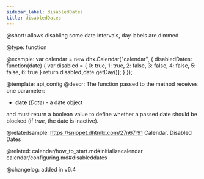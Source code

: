 ```yaml
---
sidebar_label: disabledDates
title: disabledDates
---          
```


@short: allows disabling some date intervals, day labels are dimmed





@type: function

@example: 
var calendar = new dhx.Calendar("calendar", {
	disabledDates: function(date) {
		var disabled = {
			0: true,
			1: true,
			2: false,
			3: false,
			4: false,
			5: false,
			6: true
		}
		return disabled[date.getDay()];
	}
});

@template:	api_config
@descr: 
The function passed to the method receives one parameter:

- **date** (*Date*) - a date object 

and must return a boolean value to define whether a passed date should be blocked (if *true*, the date is inactive).

@relatedsample:
https://snippet.dhtmlx.com/27n67r91	Calendar. Disabled Dates

@related:
calendar/how_to_start.md#initializecalendar
calendar/configuring.md#disableddates

@changelog: added in v6.4